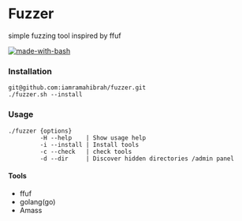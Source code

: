 # Fuzzer 
simple fuzzing tool inspired by ffuf 

[![made-with-bash](https://img.shields.io/badge/Made%20with-Bash-1f425f.svg)](https://www.gnu.org/software/bash/)


### Installation
````
git@github.com:iamramahibrah/fuzzer.git
./fuzzer.sh --install
````
### Usage
````
./fuzzer {options}
         -H --help    | Show usage help
         -i --install | Install tools
         -c --check   | check tools
         -d --dir     | Discover hidden directories /admin panel 

````
#### Tools
- ffuf
- golang(go)
- Amass
